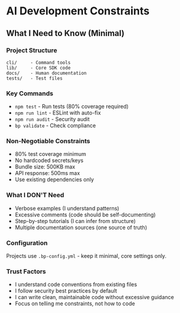 # AI Development Constraints

## What I Need to Know (Minimal)

### Project Structure
```
cli/     - Command tools
lib/     - Core SDK code  
docs/    - Human documentation
tests/   - Test files
```

### Key Commands
- `npm test` - Run tests (80% coverage required)
- `npm run lint` - ESLint with auto-fix
- `npm run audit` - Security audit
- `bp validate` - Check compliance

### Non-Negotiable Constraints
- 80% test coverage minimum
- No hardcoded secrets/keys
- Bundle size: 500KB max
- API response: 500ms max
- Use existing dependencies only

### What I DON'T Need
- Verbose examples (I understand patterns)
- Excessive comments (code should be self-documenting)
- Step-by-step tutorials (I can infer from structure)
- Multiple documentation sources (one source of truth)

### Configuration
Projects use `.bp-config.yml` - keep it minimal, core settings only.

### Trust Factors
- I understand code conventions from existing files
- I follow security best practices by default
- I can write clean, maintainable code without excessive guidance
- Focus on telling me constraints, not how to code
